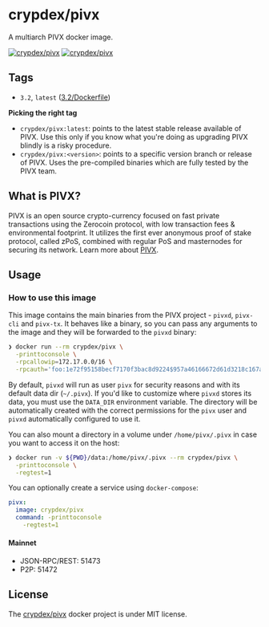 # crypdex/pivx

A multiarch PIVX docker image.

[![crypdex/pivx][docker-pulls-image]][docker-hub-url] [![crypdex/pivx][docker-stars-image]][docker-hub-url]

## Tags

- `3.2`, `latest` ([3.2/Dockerfile](https://github.com/crypdex/docker-pivx/blob/master/3.2.0/Dockerfile))
  <!-- - `3.1.1`, `3.1` ([3.1/Dockerfile](https://github.com/crypdex/docker-pivx/blob/master/0.15/Dockerfile)) -->

**Picking the right tag**

- `crypdex/pivx:latest`: points to the latest stable release available of PIVX. Use this only if you know what you're doing as upgrading PIVX blindly is a risky procedure.
- `crypdex/pivx:<version>`: points to a specific version branch or release of PIVX. Uses the pre-compiled binaries which are fully tested by the PIVX team.

## What is PIVX?

PIVX is an open source crypto-currency focused on fast private transactions using the Zerocoin protocol, with low transaction fees & environmental footprint. It utilizes the first ever anonymous proof of stake protocol, called zPoS, combined with regular PoS and masternodes for securing its network. Learn more about [PIVX](https://github.com/PIVX-Project/PIVX).

## Usage

### How to use this image

This image contains the main binaries from the PIVX project - `pivxd`, `pivx-cli` and `pivx-tx`. It behaves like a binary, so you can pass any arguments to the image and they will be forwarded to the `pivxd` binary:

```sh
❯ docker run --rm crypdex/pivx \
  -printtoconsole \
  -rpcallowip=172.17.0.0/16 \
  -rpcauth='foo:1e72f95158becf7170f3bac8d9224$957a46166672d61d3218c167a223ed5290389e9990cc57397d24c979b4853f8e'
```

By default, `pivxd` will run as user `pivx` for security reasons and with its default data dir (`~/.pivx`). If you'd like to customize where `pivxd` stores its data, you must use the `DATA_DIR` environment variable. The directory will be automatically created with the correct permissions for the `pivx` user and `pivxd` automatically configured to use it.

You can also mount a directory in a volume under `/home/pivx/.pivx` in case you want to access it on the host:

```sh
❯ docker run -v ${PWD}/data:/home/pivx/.pivx --rm crypdex/pivx \
  -printtoconsole \
  -regtest=1
```

You can optionally create a service using `docker-compose`:

```yml
pivx:
  image: crypdex/pivx
  command: -printtoconsole
    -regtest=1
```

#### Mainnet

- JSON-RPC/REST: 51473
- P2P: 51472

## License

The [crypdex/pivx][docker-hub-url] docker project is under MIT license.

[docker-hub-url]: https://hub.docker.com/r/crypdex/pivx
[docker-pulls-image]: https://img.shields.io/docker/pulls/crypdex/pivx.svg?style=flat-square
[docker-stars-image]: https://img.shields.io/docker/stars/crypdex/pivx.svg?style=flat-square
